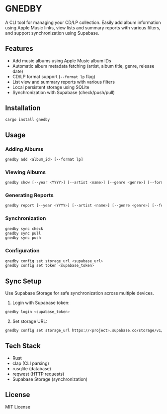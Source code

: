 # GNEDBY

A CLI tool for managing your CD/LP collection. Easily add album information using Apple Music links, view lists and summary reports with various filters, and support synchronization using Supabase.

## Features

- Add music albums using Apple Music album IDs
- Automatic album metadata fetching (artist, album title, genre, release date)
- CD/LP format support (`--format lp` flag)
- List view and summary reports with various filters
- Local persistent storage using SQLite
- Synchronization with Supabase (check/push/pull)

## Installation

```bash
cargo install gnedby
```

## Usage

### Adding Albums

```bash
gnedby add <album_id> [--format lp]
```

### Viewing Albums

```bash
gnedby show [--year <YYYY>] [--artist <name>] [--genre <genre>] [--format <CD|LP>]
```

### Generating Reports

```bash
gnedby report [--year <YYYY>] [--artist <name>] [--genre <genre>] [--format <CD|LP>]
```

### Synchronization

```bash
gnedby sync check
gnedby sync pull
gnedby sync push
```

### Configuration

```bash
gnedby config set storage_url <supabase_url>
gnedby config set token <supabase_token>
```

## Sync Setup

Use Supabase Storage for safe synchronization across multiple devices.

1. Login with Supabase token:

```bash
gnedby login <supabase_token>
```

2. Set storage URL:

```bash
gnedby config set storage_url https://<project>.supabase.co/storage/v1/object/gnedby-sync
```

## Tech Stack

- Rust
- clap (CLI parsing)
- rusqlite (database)
- reqwest (HTTP requests)
- Supabase Storage (synchronization)

## License

MIT License
